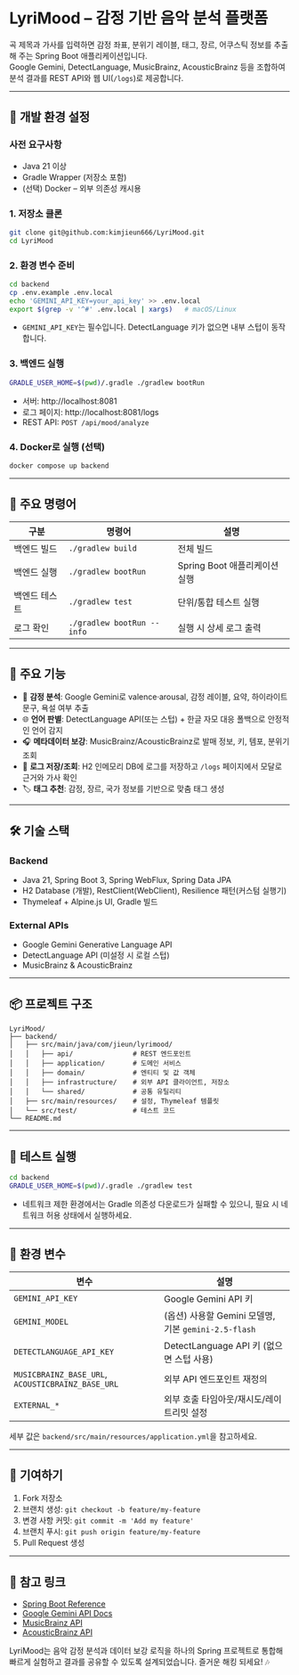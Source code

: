 # LyriMood – 감정 기반 음악 분석 플랫폼

곡 제목과 가사를 입력하면 감정 좌표, 분위기 레이블, 태그, 장르, 어쿠스틱 정보를 추출해 주는 Spring Boot 애플리케이션입니다.  
Google Gemini, DetectLanguage, MusicBrainz, AcousticBrainz 등을 조합하여 분석 결과를 REST API와 웹 UI(`/logs`)로 제공합니다.

---

## 🚀 개발 환경 설정

### 사전 요구사항
- Java 21 이상
- Gradle Wrapper (저장소 포함)
- (선택) Docker – 외부 의존성 캐시용

### 1. 저장소 클론
```bash
git clone git@github.com:kimjieun666/LyriMood.git
cd LyriMood
```

### 2. 환경 변수 준비
```bash
cd backend
cp .env.example .env.local
echo 'GEMINI_API_KEY=your_api_key' >> .env.local
export $(grep -v '^#' .env.local | xargs)   # macOS/Linux
```
- `GEMINI_API_KEY`는 필수입니다. DetectLanguage 키가 없으면 내부 스텁이 동작합니다.

### 3. 백엔드 실행
```bash
GRADLE_USER_HOME=$(pwd)/.gradle ./gradlew bootRun
```
- 서버: http://localhost:8081  
- 로그 페이지: http://localhost:8081/logs  
- REST API: `POST /api/mood/analyze`

### 4. Docker로 실행 (선택)
```bash
docker compose up backend
```

---

## 🔧 주요 명령어
| 구분 | 명령어 | 설명 |
| --- | --- | --- |
| 백엔드 빌드 | `./gradlew build` | 전체 빌드 |
| 백엔드 실행 | `./gradlew bootRun` | Spring Boot 애플리케이션 실행 |
| 백엔드 테스트 | `./gradlew test` | 단위/통합 테스트 실행 |
| 로그 확인 | `./gradlew bootRun --info` | 실행 시 상세 로그 출력 |

---

## 🚀 주요 기능
- 🧠 **감정 분석**: Google Gemini로 valence·arousal, 감정 레이블, 요약, 하이라이트 문구, 욕설 여부 추출
- 🌐 **언어 판별**: DetectLanguage API(또는 스텁) + 한글 자모 대응 폴백으로 안정적인 언어 감지
- 🎧 **메타데이터 보강**: MusicBrainz/AcousticBrainz로 발매 정보, 키, 템포, 분위기 조회
- 📓 **로그 저장/조회**: H2 인메모리 DB에 로그를 저장하고 `/logs` 페이지에서 모달로 근거와 가사 확인
- 🏷️ **태그 추천**: 감정, 장르, 국가 정보를 기반으로 맞춤 태그 생성

---

## 🛠 기술 스택
### Backend
- Java 21, Spring Boot 3, Spring WebFlux, Spring Data JPA
- H2 Database (개발), RestClient(WebClient), Resilience 패턴(커스텀 실행기)
- Thymeleaf + Alpine.js UI, Gradle 빌드

### External APIs
- Google Gemini Generative Language API
- DetectLanguage API (미설정 시 로컬 스텁)
- MusicBrainz & AcousticBrainz

---

## 📦 프로젝트 구조
```
LyriMood/
├── backend/
│   ├── src/main/java/com/jieun/lyrimood/
│   │   ├── api/               # REST 엔드포인트
│   │   ├── application/       # 도메인 서비스
│   │   ├── domain/            # 엔티티 및 값 객체
│   │   ├── infrastructure/    # 외부 API 클라이언트, 저장소
│   │   └── shared/            # 공통 유틸리티
│   ├── src/main/resources/    # 설정, Thymeleaf 템플릿
│   └── src/test/              # 테스트 코드
└── README.md
```

---

## 🧪 테스트 실행
```bash
cd backend
GRADLE_USER_HOME=$(pwd)/.gradle ./gradlew test
```
- 네트워크 제한 환경에서는 Gradle 의존성 다운로드가 실패할 수 있으니, 필요 시 네트워크 허용 상태에서 실행하세요.

---

## 🔐 환경 변수
| 변수 | 설명 |
| --- | --- |
| `GEMINI_API_KEY` | Google Gemini API 키 |
| `GEMINI_MODEL` | (옵션) 사용할 Gemini 모델명, 기본 `gemini-2.5-flash` |
| `DETECTLANGUAGE_API_KEY` | DetectLanguage API 키 (없으면 스텁 사용) |
| `MUSICBRAINZ_BASE_URL`, `ACOUSTICBRAINZ_BASE_URL` | 외부 API 엔드포인트 재정의 |
| `EXTERNAL_*` | 외부 호출 타임아웃/재시도/레이트리밋 설정 |

세부 값은 `backend/src/main/resources/application.yml`을 참고하세요.

---

## 🤝 기여하기
1. Fork 저장소
2. 브랜치 생성: `git checkout -b feature/my-feature`
3. 변경 사항 커밋: `git commit -m 'Add my feature'`
4. 브랜치 푸시: `git push origin feature/my-feature`
5. Pull Request 생성

---

## 📎 참고 링크
- [Spring Boot Reference](https://docs.spring.io/spring-boot/)
- [Google Gemini API Docs](https://ai.google.dev/)
- [MusicBrainz API](https://musicbrainz.org/doc/Development/XML_Web_Service/Version_2)
- [AcousticBrainz API](https://acousticbrainz.org/api)

LyriMood는 음악 감정 분석과 데이터 보강 로직을 하나의 Spring 프로젝트로 통합해 빠르게 실험하고 결과를 공유할 수 있도록 설계되었습니다. 즐거운 해킹 되세요! 🎶
